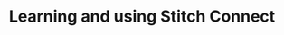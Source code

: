 ---
title: Learning and using Stitch Connect
content-type: "connect-overview"
order: 3

sections:
  - content: |
      Ready to get started? Check out the [tutorials and resources]({{ link.connect.guides.category | prepend: site.baseurl }}) to learn more.
---